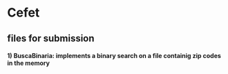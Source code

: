 # Cefet
## files for submission
#### 1)  BuscaBinaria: implements a binary search on a file containig zip codes in the memory

